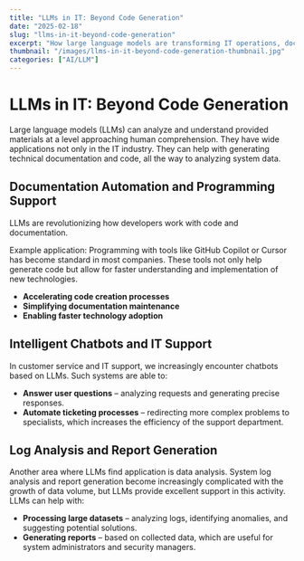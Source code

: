 ```yaml
---
title: "LLMs in IT: Beyond Code Generation"
date: "2025-02-18"
slug: "llms-in-it-beyond-code-generation"
excerpt: "How large language models are transforming IT operations, documentation, and system analysis"
thumbnail: "/images/llms-in-it-beyond-code-generation-thumbnail.jpg"
categories: ["AI/LLM"]
---
```


# LLMs in IT: Beyond Code Generation

Large language models (LLMs) can analyze and understand provided materials at a level approaching human comprehension. They have wide applications not only in the IT industry. They can help with generating technical documentation and code, all the way to analyzing system data.

## Documentation Automation and Programming Support

LLMs are revolutionizing how developers work with code and documentation.

Example application:
Programming with tools like GitHub Copilot or Cursor has become standard in most companies. These tools not only help generate code but allow for faster understanding and implementation of new technologies.

* **Accelerating code creation processes**
* **Simplifying documentation maintenance**
* **Enabling faster technology adoption**

## Intelligent Chatbots and IT Support

In customer service and IT support, we increasingly encounter chatbots based on LLMs. Such systems are able to:

* **Answer user questions** – analyzing requests and generating precise responses.
* **Automate ticketing processes** – redirecting more complex problems to specialists, which increases the efficiency of the support department.

## Log Analysis and Report Generation

Another area where LLMs find application is data analysis. System log analysis and report generation become increasingly complicated with the growth of data volume, but LLMs provide excellent support in this activity. LLMs can help with:

* **Processing large datasets** – analyzing logs, identifying anomalies, and suggesting potential solutions.
* **Generating reports** – based on collected data, which are useful for system administrators and security managers.